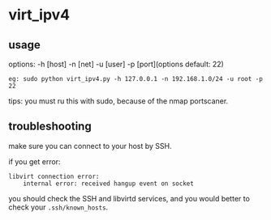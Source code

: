 virt_ipv4
============

usage
------------

options: -h [host] -n [net] -u [user] -p [port](options default: 22)

    eg: sudo python virt_ipv4.py -h 127.0.0.1 -n 192.168.1.0/24 -u root -p 22

tips:
    you must ru this with sudo, because of the nmap portscaner.


troubleshooting
------------

make sure you can connect to your host by SSH.

if you get error:

    libvirt connection error:
        internal error: received hangup event on socket

you should check the SSH and libvirtd services, and you would better to check your `.ssh/known_hosts`.

